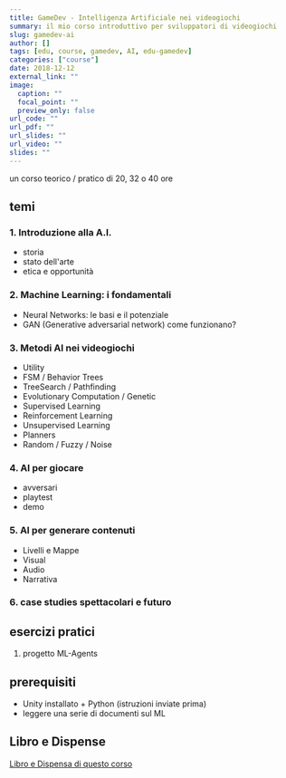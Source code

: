 ```yaml
---
title: GameDev - Intelligenza Artificiale nei videogiochi
summary: il mio corso introduttivo per sviluppatori di videogiochi
slug: gamedev-ai
author: []
tags: [edu, course, gamedev, AI, edu-gamedev]
categories: ["course"]
date: 2018-12-12
external_link: ""
image:
  caption: ""
  focal_point: ""
  preview_only: false
url_code: ""
url_pdf: ""
url_slides: ""
url_video: ""
slides: ""
---
```


un corso teorico / pratico di 20, 32 o 40 ore

## temi
### 1. Introduzione alla A.I.
- storia
- stato dell'arte
- etica e opportunità
### 2. Machine Learning: i fondamentali
  - Neural Networks: le basi e il potenziale
  - GAN (Generative adversarial network) come funzionano?
### 3. Metodi AI nei videogiochi
  - Utility
  - FSM / Behavior Trees
  - TreeSearch / Pathfinding
  - Evolutionary Computation / Genetic
  - Supervised Learning
  - Reinforcement Learning
  - Unsupervised Learning
  - Planners
  - Random / Fuzzy / Noise
### 4. AI per giocare
  - avversari
  - playtest
  - demo
### 5. AI per generare contenuti
  - Livelli e Mappe
  - Visual
  - Audio
  - Narrativa
### 6. case studies spettacolari e futuro

## esercizi pratici
1. progetto ML-Agents

## prerequisiti
- Unity installato + Python (istruzioni inviate prima)
- leggere una serie di documenti sul ML

## Libro e Dispense
[Libro e Dispensa di questo corso](https://2042ed.org/scuola/game-dev/ai/)